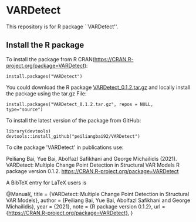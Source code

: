 # VARDetect

This repository is for R package ``VARDetect''. 



##  Install the R package 

To install the package from R CRAN(https://CRAN.R-project.org/package=VARDetect):
```
install.packages("VARDetect")
```


You could download the R package [VARDetect_0.1.2.tar.gz](VARDetect_0.1.2.tar.gz) and locally install the package using the tar.gz File:
```
install.packages("VARDetect_0.1.2.tar.gz", repos = NULL, type="source")
```

To install the latest version of the package from GitHub:
```
library(devtools)
devtools::install_github("peiliangbai92/VARDetect")
```


To cite package 'VARDetect' in publications use:

  Peiliang Bai, Yue Bai, Abolfazl Safikhani and George Michailidis (2021). VARDetect: Multiple Change Point Detection in Structural VAR Models
  R package version 0.1.2. https://CRAN.R-project.org/package=VARDetect

A BibTeX entry for LaTeX users is

  @Manual{,
    title = {VARDetect: Multiple Change Point Detection in Structural VAR Models},
    author = {Peiliang Bai, Yue Bai, Abolfazl Safikhani and George Michailidis},
    year = {2021},
    note = {R package version 0.1.2},
    url = {https://CRAN.R-project.org/package=VARDetect},
  }